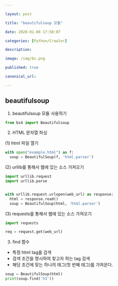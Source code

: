 ```yaml
---

layout: post

title: "beautifulsoup 모듈"

date: 2020-01-08 17:50:07

categories: [Python/Crawler]

description:

image: /img/bs.png

published: true

canonical_url:

---
```


## beautifulsoup


1.	beautifulsoup 모듈 사용하기

```python
from bs4 import Beautifulsoup
```

2.	HTML 문자열 파싱

  (1) html 파일 열기

  ```python
  with open("example.html") as f:
    soup = BeautifulSoup(f, 'html.parser')
  ```
  (2) urllib를 통해서 웹에 있는 소스 가져오기

  ```python
  import urllib.request
  import urllib.parse


  with urllib.request.urlopen(web_url) as response:
    html = response.read()
    soup = BeautifulSoup(html, 'html.parser')
  ```
  (3) requests를 통해서 웹에 있는 소스 가져오기

  ```python
  import requests

  req = request.get(web_url)
  ```
3. find 함수
- 특정 html tag를 검색
- 검색 조건을 명시하여 찾고자 하는 tag 검색
- 해당 조건에 맞는 하나의 태그(첫 번째 태그)를 가져온다.

```python
soup = BeautifulSoup(html)
print(soup.find('h3'))
```
